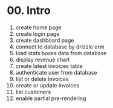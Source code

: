 # 00. Intro

1. create home page
2. create login page
3. create dashboard page
4. connect to database by drizzle orm
5. load stats boxes data from database
6. display revenue chart
7. create latest invoices table
8. authenticate user from database
9. list or delete invoices
10. create or update invoices
11. list customers
12. enable partial pre-rendering
